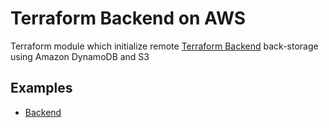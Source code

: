 # Terraform Backend on AWS
Terraform module which initialize remote [Terraform Backend](https://www.terraform.io/docs/backends/index.html) back-storage using Amazon DynamoDB and S3

## Examples
- [Backend](https://github.com/Young-ook/terraform-aws-tfstate-backend/blob/main/examples/backend)
